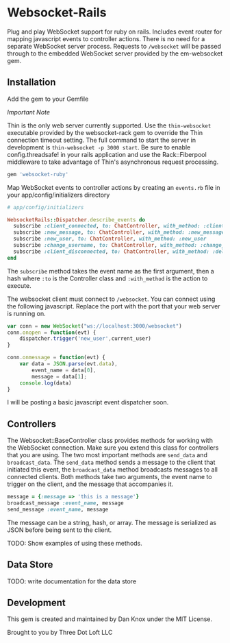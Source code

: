 # Websocket-Rails

Plug and play WebSocket support for ruby on rails. Includes event router for mapping javascript events to controller actions. There is no need for a separate WebSocket server process. Requests to `/websocket` will be passed through to the embedded WebSocket server provided by the em-websocket gem.

## Installation

Add the gem to your Gemfile

*Important Note*

Thin is the only web server currently supported. Use the `thin-websocket` executable provided by the websocket-rack gem to override the Thin connection timeout setting. The full command to start the server in development is `thin-websocket -p 3000 start`. Be sure to enable config.threadsafe! in your rails application and use the Rack::Fiberpool middleware to take advantage of Thin's asynchronous request processing.

````ruby
gem 'websocket-ruby'
````

Map WebSocket events to controller actions by creating an `events.rb` file in your app/config/initializers directory

````ruby
# app/config/initializers

WebsocketRails::Dispatcher.describe_events do
  subscribe :client_connected, to: ChatController, with_method: :client_connected
  subscribe :new_message, to: ChatController, with_method: :new_message
  subscribe :new_user, to: ChatController, with_method: :new_user
  subscribe :change_username, to: ChatController, with_method: :change_username
  subscribe :client_disconnected, to: ChatController, with_method: :delete_user
end
````

The `subscribe` method takes the event name as the first argument, then a hash where `:to` is the Controller class and `:with_method` is the action to execute.

The websocket client must connect to `/websocket`. You can connect using the following javascript. Replace the port with the port that your web server is running on.

````javascript
var conn = new WebSocket("ws://localhost:3000/websocket")
conn.onopen = function(evt) {
	dispatcher.trigger('new_user',current_user)
}

conn.onmessage = function(evt) {
	var data = JSON.parse(evt.data),
		event_name = data[0],
		message = data[1];
	console.log(data)
}
````

I will be posting a basic javascript event dispatcher soon.

## Controllers

The Websocket::BaseController class provides methods for working with the WebSocket connection. Make sure you extend this class for controllers that you are using. The two most important methods are `send_data` and `broadcast_data`. The `send_data` method sends a message to the client that initiated this event, the `broadcast_data` method broadcasts messages to all connected clients. Both methods take two arguments, the event name to trigger on the client, and the message that accompanies it.

````ruby
message = {:message => 'this is a message'}
broadcast_message :event_name, message
send_message :event_name, message
````

The message can be a string, hash, or array. The message is serialized as JSON before being sent to the client.

TODO: Show examples of using these methods.

## Data Store

TODO: write documentation for the data store

## Development

This gem is created and maintained by Dan Knox under the MIT License.

Brought to you by
Three Dot Loft LLC
